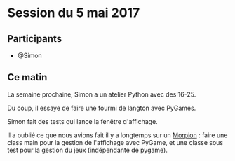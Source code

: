 # Session du 5 mai 2017

## Participants

- @Simon

## Ce matin

La semaine prochaine, Simon a un atelier Python avec des 16-25.

Du coup, il essaye de faire une fourmi de langton avec PyGames.

Simon fait des tests qui lance la fenêtre d'affichage.

Il a oublié ce que nous avions fait il y a longtemps sur un
[Morpion](https://github.com/ut7/rookie-club/tree/c96463e080c9a68293eeb2622d0767ebc01b5518)
: faire une class main pour la gestion de l'affichage avec PyGame, et une 
classe sous test pour la gestion du jeux (indépendante de pygame).
